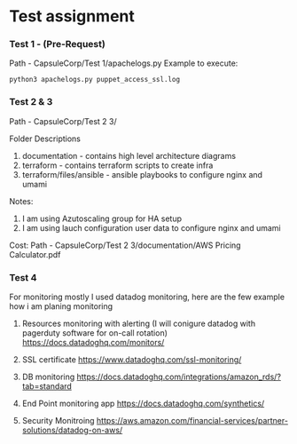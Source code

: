 # Test assignment

### Test 1 - (Pre-Request)

Path - CapsuleCorp/Test 1/apachelogs.py
Example to execute:
```
python3 apachelogs.py puppet_access_ssl.log
```

### Test 2 & 3

Path - CapsuleCorp/Test 2 3/

Folder Descriptions
1. documentation - contains high level architecture diagrams
2. terraform - contains terraform scripts to create infra
3. terraform/files/ansible - ansible playbooks to configure nginx and umami

Notes:
1. I am using Azutoscaling group for HA setup
2. I am using lauch configuration user data to configure nginx and umami

Cost:
Path - CapsuleCorp/Test 2 3/documentation/AWS Pricing Calculator.pdf


### Test 4
For monitoring mostly I used datadog monitoring, here are the few example how i am planing monitoring
1. Resources monitoring with alerting (I will conigure datadog with pagerduty software for on-call rotation)
https://docs.datadoghq.com/monitors/

2. SSL certificate
https://www.datadoghq.com/ssl-monitoring/

3. DB monitoring
https://docs.datadoghq.com/integrations/amazon_rds/?tab=standard

4. End Point monitoring app
https://docs.datadoghq.com/synthetics/

5. Security Monitroing
https://aws.amazon.com/financial-services/partner-solutions/datadog-on-aws/